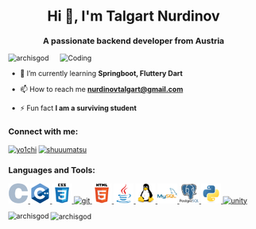 <h1 align="center">Hi 👋, I'm Talgart Nurdinov</h1>
<h3 align="center">A passionate backend developer from Austria</h3>
<img align="right" alt="Coding" width="400" src="https://media2.giphy.com/media/bGgsc5mWoryfgKBx1u/200w.gif?cid=6c09b952rk7pieas69em10jee65ygidam959nbxp69o6sxcq&ep=v1_gifs_search&rid=200w.gif&ct=g">


<p align="left"> <img src="https://komarev.com/ghpvc/?username=archisgod&label=Profile%20views&color=0e75b6&style=flat" alt="archisgod" /> </p>

- 🌱 I’m currently learning **Springboot, Fluttery Dart**

- 📫 How to reach me **nurdinovtalgart@gmail.com**

- ⚡ Fun fact **I am a surviving student**

<h3 align="left">Connect with me:</h3>
<p align="left">
<a href="https://linkedin.com/in/yo1chi" target="blank"><img align="center" src="https://raw.githubusercontent.com/rahuldkjain/github-profile-readme-generator/master/src/images/icons/Social/linked-in-alt.svg" alt="yo1chi" height="30" width="40" /></a>
<a href="https://instagram.com/shuuumatsu" target="blank"><img align="center" src="https://raw.githubusercontent.com/rahuldkjain/github-profile-readme-generator/master/src/images/icons/Social/instagram.svg" alt="shuuumatsu" height="30" width="40" /></a>
</p>

<h3 align="left">Languages and Tools:</h3>
<p align="left"> <a href="https://www.cprogramming.com/" target="_blank" rel="noreferrer"> <img src="https://raw.githubusercontent.com/devicons/devicon/master/icons/c/c-original.svg" alt="c" width="40" height="40"/> </a> <a href="https://www.w3schools.com/cpp/" target="_blank" rel="noreferrer"> <img src="https://raw.githubusercontent.com/devicons/devicon/master/icons/cplusplus/cplusplus-original.svg" alt="cplusplus" width="40" height="40"/> </a> <a href="https://www.w3schools.com/css/" target="_blank" rel="noreferrer"> <img src="https://raw.githubusercontent.com/devicons/devicon/master/icons/css3/css3-original-wordmark.svg" alt="css3" width="40" height="40"/> </a> <a href="https://git-scm.com/" target="_blank" rel="noreferrer"> <img src="https://www.vectorlogo.zone/logos/git-scm/git-scm-icon.svg" alt="git" width="40" height="40"/> </a> <a href="https://www.w3.org/html/" target="_blank" rel="noreferrer"> <img src="https://raw.githubusercontent.com/devicons/devicon/master/icons/html5/html5-original-wordmark.svg" alt="html5" width="40" height="40"/> </a> <a href="https://www.java.com" target="_blank" rel="noreferrer"> <img src="https://raw.githubusercontent.com/devicons/devicon/master/icons/java/java-original.svg" alt="java" width="40" height="40"/> </a> <a href="https://www.linux.org/" target="_blank" rel="noreferrer"> <img src="https://raw.githubusercontent.com/devicons/devicon/master/icons/linux/linux-original.svg" alt="linux" width="40" height="40"/> </a> <a href="https://www.mysql.com/" target="_blank" rel="noreferrer"> <img src="https://raw.githubusercontent.com/devicons/devicon/master/icons/mysql/mysql-original-wordmark.svg" alt="mysql" width="40" height="40"/> </a> <a href="https://www.postgresql.org" target="_blank" rel="noreferrer"> <img src="https://raw.githubusercontent.com/devicons/devicon/master/icons/postgresql/postgresql-original-wordmark.svg" alt="postgresql" width="40" height="40"/> </a> <a href="https://www.python.org" target="_blank" rel="noreferrer"> <img src="https://raw.githubusercontent.com/devicons/devicon/master/icons/python/python-original.svg" alt="python" width="40" height="40"/> </a> <a href="https://unity.com/" target="_blank" rel="noreferrer"> <img src="https://www.vectorlogo.zone/logos/unity3d/unity3d-icon.svg" alt="unity" width="40" height="40"/> </a> </p>

<p><img align="left" src="https://github-readme-stats.vercel.app/api/top-langs?username=archisgod&show_icons=true&locale=en&layout=compact" alt="archisgod" /></p>

<p>&nbsp;<img align="center" src="https://github-readme-stats.vercel.app/api?username=archisgod&show_icons=true&locale=en" alt="archisgod" /></p>
